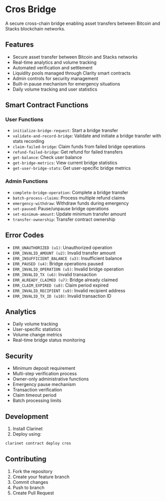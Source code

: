 # Cros Bridge

A secure cross-chain bridge enabling asset transfers between Bitcoin and Stacks blockchain networks.

## Features

- Secure asset transfer between Bitcoin and Stacks networks
- Real-time analytics and volume tracking
- Automated verification and settlement
- Liquidity pools managed through Clarity smart contracts
- Admin controls for security management
- Built-in pause mechanism for emergency situations
- Daily volume tracking and user statistics

## Smart Contract Functions

### User Functions

- `initialize-bridge-request`: Start a bridge transfer
- `validate-and-record-bridge`: Validate and initiate a bridge transfer with stats recording
- `claim-failed-bridge`: Claim funds from failed bridge operations
- `refund-failed-bridge`: Get refund for failed transfers
- `get-balance`: Check user balance
- `get-bridge-metrics`: View current bridge statistics
- `get-user-bridge-stats`: Get user-specific bridge metrics

### Admin Functions

- `complete-bridge-operation`: Complete a bridge transfer
- `batch-process-claims`: Process multiple refund claims
- `emergency-withdraw`: Withdraw funds during emergency
- `set-paused`: Pause/unpause bridge operations
- `set-minimum-amount`: Update minimum transfer amount
- `transfer-ownership`: Transfer contract ownership

## Error Codes

- `ERR_UNAUTHORIZED (u1)`: Unauthorized operation
- `ERR_INVALID_AMOUNT (u2)`: Invalid transfer amount
- `ERR_INSUFFICIENT_BALANCE (u3)`: Insufficient balance
- `ERR_PAUSED (u4)`: Bridge operations paused
- `ERR_INVALID_OPERATION (u5)`: Invalid bridge operation
- `ERR_INVALID_TX (u6)`: Invalid transaction
- `ERR_ALREADY_CLAIMED (u7)`: Bridge already claimed
- `ERR_CLAIM_EXPIRED (u8)`: Claim period expired
- `ERR_INVALID_RECIPIENT (u9)`: Invalid recipient address
- `ERR_INVALID_TX_ID (u10)`: Invalid transaction ID

## Analytics

- Daily volume tracking
- User-specific statistics
- Volume change metrics
- Real-time bridge status monitoring

## Security

- Minimum deposit requirement
- Multi-step verification process
- Owner-only administrative functions
- Emergency pause mechanism
- Transaction verification
- Claim timeout period
- Batch processing limits

## Development

1. Install Clarinet
2. Deploy using:
```bash
clarinet contract deploy cros
```


## Contributing

1. Fork the repository
2. Create your feature branch
3. Commit changes
4. Push to branch
5. Create Pull Request
